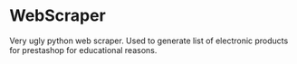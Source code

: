 # WebScraper
Very ugly python web scraper. Used to generate list of electronic products for prestashop for educational reasons. 
